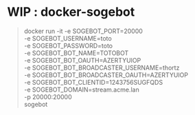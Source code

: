 # WIP : docker-sogebot

> docker run -it -e SOGEBOT_PORT=20000 \
	-e SOGEBOT_USERNAME=toto \
	-e SOGEBOT_PASSWORD=toto \
	-e SOGEBOT_BOT_NAME=TOTOBOT \
	-e SOGEBOT_BOT_OAUTH=AZERTYUIOP \
	-e SOGEBOT_BOT_BROADCASTER_USERNAME=thortz \
	-e SOGEBOT_BOT_BROADCASTER_OAUTH=AZERTYUIOP \
	-e SOGEBOT_BOT_CLIENTID=1243756SUGFQDS \
	-e SOGEBOT_DOMAIN=stream.acme.lan \
	-p 20000:20000 \
	sogebot

